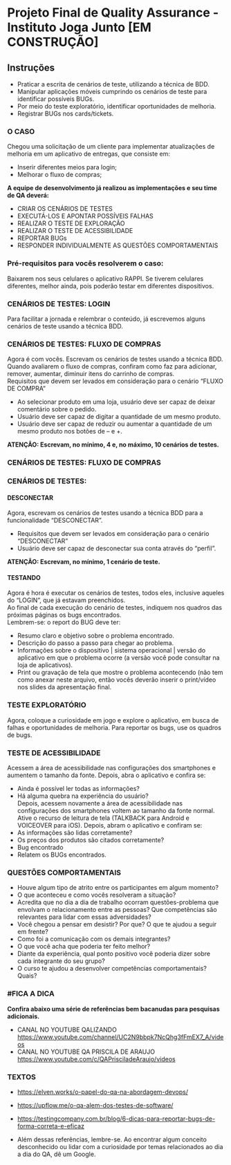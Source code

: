 # Projeto Final de Quality Assurance - Instituto Joga Junto [EM CONSTRUÇÃO]

## Instruções
- Praticar a escrita de cenários de teste, utilizando a técnica de BDD. <br>
- Manipular aplicações móveis cumprindo os cenários de teste para identificar possíveis BUGs. <br>
- Por meio do teste exploratório, identificar oportunidades de melhoria. <br>
- Registrar BUGs nos cards/tickets. <br>

### O CASO
Chegou uma solicitação de um cliente para implementar atualizações de melhoria em um aplicativo de entregas, que consiste em: <br>
- Inserir diferentes meios para login; <br>
- Melhorar o fluxo de compras; <br>
  
**A equipe de desenvolvimento já realizou as implementações e seu time de QA deverá:** <br>
- CRIAR OS CENÁRIOS DE TESTES <br>
- EXECUTÁ-LOS E APONTAR POSSÍVEIS FALHAS <br>
- REALIZAR O TESTE DE EXPLORAÇÃO <br>
- REALIZAR O TESTE DE ACESSIBILIDADE <br>
- REPORTAR BUGs <br>
- RESPONDER INDIVIDUALMENTE AS QUESTÕES COMPORTAMENTAIS <br>
  
### Pré-requisitos para vocês resolverem o caso:
Baixarem nos seus celulares o aplicativo RAPPI. Se tiverem celulares diferentes, melhor ainda, pois poderão testar em diferentes
dispositivos. <br>

### CENÁRIOS DE TESTES: LOGIN
Para facilitar a jornada e relembrar o conteúdo, já escrevemos alguns cenários de teste usando a técnica BDD. <br>

### CENÁRIOS DE TESTES: FLUXO DE COMPRAS
Agora é com vocês. Escrevam os cenários de testes usando a técnica BDD.  <br>
Quando avaliarem o fluxo de compras, confiram como faz para adicionar, remover, aumentar, diminuir itens do carrinho de compras. <br>
Requisitos que devem ser levados em consideração para o cenário “FLUXO DE COMPRA” <br>
- Ao selecionar produto em uma loja, usuário deve ser capaz de deixar comentário sobre o pedido. <br>
- Usuário deve ser capaz de digitar a quantidade de um mesmo produto. <br>
- Usuário deve ser capaz de reduzir ou aumentar a quantidade de um mesmo produto nos botões de – e +. <br>

**ATENÇÃO: Escrevam, no mínimo, 4 e, no máximo, 10 cenários de testes.**

### CENÁRIOS DE TESTES: FLUXO DE COMPRAS

### CENÁRIOS DE TESTES:

#### DESCONECTAR
Agora, escrevam os cenários de testes usando a técnica BDD para a funcionalidade “DESCONECTAR”. <br>
- Requisitos que devem ser levados em consideração para o cenário “DESCONECTAR” <br>
- Usuário deve ser capaz de desconectar sua conta através do “perfil”. <br>

**ATENÇÃO: Escrevam, no mínimo, 1 cenário de teste.** <br>

#### TESTANDO
Agora é hora é executar os cenários de testes, todos eles, inclusive aqueles do “LOGIN”, que já estavam preenchidos. <br>
Ao final de cada execução do cenário de testes, indiquem nos quadros das próximas páginas os bugs encontrados. <br>
Lembrem-se: o report do BUG deve ter: <br>
- Resumo claro e objetivo sobre o problema encontrado. <br>
- Descrição do passo a passo para chegar ao problema. <br>
- Informações sobre o dispositivo | sistema operacional | versão do aplicativo em que o problema ocorre (a versão você pode consultar na loja de aplicativos). <br>
- Print ou gravação de tela que mostre o problema acontecendo (não tem como anexar neste arquivo, então vocês deverão inserir o print/vídeo nos slides da apresentação final. <br>

### TESTE EXPLORATÓRIO
Agora, coloque a curiosidade em jogo e explore o aplicativo, em busca de falhas e oportunidades de melhoria. Para reportar os bugs, use os
quadros de bugs. <br>

### TESTE DE ACESSIBILIDADE
Acessem a área de acessibilidade nas configurações dos smartphones e aumentem o tamanho da fonte. Depois, abra o aplicativo e confira
se: <br>
- Ainda é possível ler todas as informações? <br>
- Há alguma quebra na experiência do usuário? <br>
Depois, acessem novamente a área de acessibilidade nas configurações dos smartphones voltem ao tamanho da fonte normal. <br>
Ative o recurso de leitura de tela (TALKBACK para Android e VOICEOVER para iOS). Depois, abram o aplicativo e confiram se: <br>
- As informações são lidas corretamente? <br>
- Os preços dos produtos são citados corretamente? <br>
- Bug encontrado <br>
- Relatem os BUGs encontrados. <br>

### QUESTÕES COMPORTAMENTAIS

- Houve algum tipo de atrito entre os participantes em algum momento? <br>
- O que aconteceu e como vocês resolveram a situação? <br>
- Acredita que no dia a dia de trabalho ocorram questões-problema que envolvam o relacionamento entre as pessoas? Que competências são relevantes para lidar com essas adversidades? <br>
- Você chegou a pensar em desistir? Por que? O que te ajudou a seguir em frente? <br>
- Como foi a comunicação com os demais integrantes? <br>
- O que você acha que poderia ter feito melhor? <br>
- Diante da experiência, qual ponto positivo você poderia dizer sobre cada integrante do seu grupo? <br>
- O curso te ajudou a desenvolver competências comportamentais? Quais? <br>

### #FICA A DICA
**Confira abaixo uma série de referências bem bacanudas para pesquisas adicionais.** <br>
- CANAL NO YOUTUBE QALIZANDO https://www.youtube.com/channel/UC2N9bbpk7NcQhg3fFmEX7_A/videos <br>
- CANAL NO YOUTUBE QA PRISCILA DE ARAUJO https://www.youtube.com/c/QAPrisciladeAraujo/videos <br>

### TEXTOS <br>
- https://elven.works/o-papel-do-qa-na-abordagem-devops/ <br>
- https://upflow.me/o-qa-alem-dos-testes-de-software/ <br>
- https://testingcompany.com.br/blog/6-dicas-para-reportar-bugs-de-forma-correta-e-eficaz <br>

- Além dessas referências, lembre-se. Ao encontrar algum conceito desconhecido ou lidar com a curiosidade por temas relacionados ao dia a dia do QA, dê um Google. <br>
